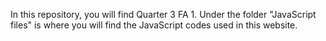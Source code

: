 In this repository, you will find Quarter 3 FA 1. Under the folder "JavaScript files" is where you will find the JavaScript codes used in this website.
